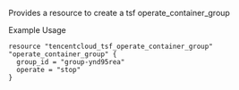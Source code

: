 Provides a resource to create a tsf operate_container_group

Example Usage

```hcl
resource "tencentcloud_tsf_operate_container_group" "operate_container_group" {
  group_id = "group-ynd95rea"
  operate = "stop"
}
```